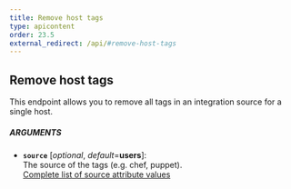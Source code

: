 ```yaml
---
title: Remove host tags
type: apicontent
order: 23.5
external_redirect: /api/#remove-host-tags
---
```


## Remove host tags
This endpoint allows you to remove all tags in an integration source for a single host.

##### ARGUMENTS
* **`source`** [*optional*, *default*=**users**]:  
    The source of the tags (e.g. chef, puppet).  
    [Complete list of source attribute values][1]

[1]: /integrations/faq/list-of-api-source-attribute-value
